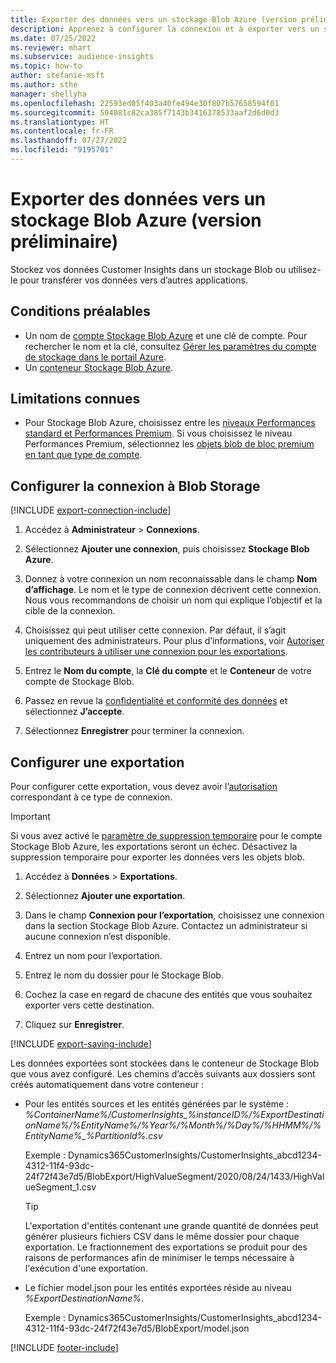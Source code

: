 ```yaml
---
title: Exporter des données vers un stockage Blob Azure (version préliminaire)
description: Apprenez à configurer la connexion et à exporter vers un stockage Blob.
ms.date: 07/25/2022
ms.reviewer: mhart
ms.subservice: audience-insights
ms.topic: how-to
author: stefanie-msft
ms.author: sthe
manager: shellyha
ms.openlocfilehash: 22593ed05f403a40fe494e30f807b57658594f01
ms.sourcegitcommit: 594081c82ca385f7143b3416378533aaf2d6d0d3
ms.translationtype: HT
ms.contentlocale: fr-FR
ms.lasthandoff: 07/27/2022
ms.locfileid: "9195701"
---
```

# <a name="export-data-to-an-azure-blob-storage-preview"></a>Exporter des données vers un stockage Blob Azure (version préliminaire)

Stockez vos données Customer Insights dans un stockage Blob ou utilisez-le pour transférer vos données vers d’autres applications.

## <a name="prerequisites"></a>Conditions préalables

- Un nom de [compte Stockage Blob Azure](/azure/storage/blobs/create-data-lake-storage-account) et une clé de compte. Pour rechercher le nom et la clé, consultez [Gérer les paramètres du compte de stockage dans le portail Azure](/azure/storage/common/storage-account-manage).
- Un [conteneur Stockage Blob Azure](/azure/storage/blobs/storage-quickstart-blobs-portal#create-a-container).

## <a name="known-limitations"></a>Limitations connues

- Pour Stockage Blob Azure, choisissez entre les [niveaux Performances standard et Performances Premium](/azure/storage/blobs/storage-blob-performance-tiers). Si vous choisissez le niveau Performances Premium, sélectionnez les [objets blob de bloc premium en tant que type de compte](/azure/storage/common/storage-account-overview#types-of-storage-accounts).

## <a name="set-up-connection-to-blob-storage"></a>Configurer la connexion à Blob Storage

[!INCLUDE [export-connection-include](includes/export-connection-admn.md)]

1. Accédez à **Administrateur** > **Connexions**.

1. Sélectionnez **Ajouter une connexion**, puis choisissez **Stockage Blob Azure**.

1. Donnez à votre connexion un nom reconnaissable dans le champ **Nom d’affichage**. Le nom et le type de connexion décrivent cette connexion. Nous vous recommandons de choisir un nom qui explique l’objectif et la cible de la connexion.

1. Choisissez qui peut utiliser cette connexion. Par défaut, il s’agit uniquement des administrateurs. Pour plus d’informations, voir [Autoriser les contributeurs à utiliser une connexion pour les exportations](connections.md#allow-contributors-to-use-a-connection-for-exports).

1. Entrez le **Nom du compte**, la **Clé du compte** et le **Conteneur** de votre compte de Stockage Blob.

1. Passez en revue la [confidentialité et conformité des données](connections.md#data-privacy-and-compliance) et sélectionnez **J’accepte**.

1. Sélectionnez **Enregistrer** pour terminer la connexion.

## <a name="configure-an-export"></a>Configurer une exportation

Pour configurer cette exportation, vous devez avoir l’[autorisation](export-destinations.md#set-up-a-new-export) correspondant à ce type de connexion.

> [!IMPORTANT]
> Si vous avez activé le [paramètre de suppression temporaire](/azure/storage/blobs/soft-delete-blob-enable) pour le compte Stockage Blob Azure, les exportations seront un échec. Désactivez la suppression temporaire pour exporter les données vers les objets blob.

1. Accédez à **Données** > **Exportations**.

1. Sélectionnez **Ajouter une exportation**.

1. Dans le champ **Connexion pour l’exportation**, choisissez une connexion dans la section Stockage Blob Azure. Contactez un administrateur si aucune connexion n’est disponible.

1. Entrez un nom pour l’exportation.

1. Entrez le nom du dossier pour le Stockage Blob.

1. Cochez la case en regard de chacune des entités que vous souhaitez exporter vers cette destination.

1. Cliquez sur **Enregistrer**.

[!INCLUDE [export-saving-include](includes/export-saving.md)]

Les données exportées sont stockées dans le conteneur de Stockage Blob que vous avez configuré. Les chemins d’accès suivants aux dossiers sont créés automatiquement dans votre conteneur :

- Pour les entités sources et les entités générées par le système :  
  *%ContainerName%/CustomerInsights_%instanceID%/%ExportDestinationName%/%EntityName%/%Year%/%Month%/%Day%/%HHMM%/%EntityName%_%PartitionId%.csv*  

  Exemple : Dynamics365CustomerInsights/CustomerInsights_abcd1234-4312-11f4-93dc-24f72f43e7d5/BlobExport/HighValueSegment/2020/08/24/1433/HighValueSegment_1.csv
  
  > [!TIP]
  > L'exportation d'entités contenant une grande quantité de données peut générer plusieurs fichiers CSV dans le même dossier pour chaque exportation. Le fractionnement des exportations se produit pour des raisons de performances afin de minimiser le temps nécessaire à l'exécution d'une exportation.

- Le fichier model.json pour les entités exportées réside au niveau *%ExportDestinationName%*.  
  
  Exemple : Dynamics365CustomerInsights/CustomerInsights_abcd1234-4312-11f4-93dc-24f72f43e7d5/BlobExport/model.json

[!INCLUDE [footer-include](includes/footer-banner.md)]
